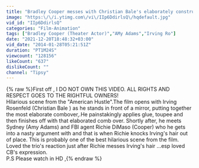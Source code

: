 ```yaml
---
title: "Bradley Cooper messes with Christian Bale's elaborately constructed hair  in \"American Hustle.\""
image: "https:\/\/i.ytimg.com\/vi\/IIp6DdirlsQ\/hqdefault.jpg"
vid_id: "IIp6DdirlsQ"
categories: "Film-Animation"
tags: ["Bradley Cooper (Theater Actor)","AMy Adams","Irving Ro"]
date: "2021-12-20T18:48:32+03:00"
vid_date: "2014-01-28T05:21:51Z"
duration: "PT1M24S"
viewcount: "128156"
likeCount: "637"
dislikeCount: ""
channel: "Tipsy"
---
```

{% raw %}First off , I DO NOT OWN THIS VIDEO.  ALL RIGHTS AND RESPECT GOES TO THE RIGHTFUL  OWNERS!<br />Hilarious scene from the &quot;American Hustle&quot;.The film opens with Irving Rosenfeld (Christian Bale ) as he stands in front of a mirror, putting together the most elaborate combover,.He painstakingly applies glue, toupee  and then finishes off with that elaborated  comb over. Shortly after, he  meets Sydney (Amy Adams) and   FBI agent Richie DiMaso (Cooper) who he gets  into a nasty argument with  and  that is when Richie knocks Irving's hair out of place. This is probably one of the  best hilarious  scene from the film. Loved the trio's reaction just after Richie messes Irving's hair ...esp loved CB's expression.<br />P.S Please watch  in HD ,{% endraw %}
